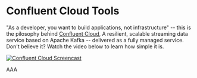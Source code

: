 # Confluent Cloud Tools

"As a developer, you want to build applications, not infrastructure" -- this is the pilosophy behind [Confluent Cloud](https://www.confluent.io/confluent-cloud), A resilient, scalable streaming data service based on Apache Kafka -- delivered as a fully managed service. Don't believe it? Watch the video below to learn how simple it is.

<a href="https://www.youtube.com/watch?v=JTPjfk51s3c?end=208" target="_blank"><img src="https://www.confluent.io/wp-content/uploads/CCloud-Intro-thumb9.jpg" alt="Confluent Cloud Screencast"></a>

AAA